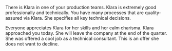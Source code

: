 There is Klara in one of your production teams. Klara is extremely good professionally and technically. You have many processes that are quality-assured via Klara. She specifies all key technical decisions.

Everyone appreciates Klara for her skills and her calm charisma. Klara approached you today. She will leave the company at the end of the quarter. She was offered a cool job as a technical consultant. This is an offer she does not want to decline.
